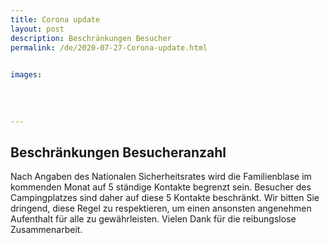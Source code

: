 ```yaml
---
title: Corona update
layout: post
description: Beschränkungen Besucher
permalink: /de/2020-07-27-Corona-update.html

    
images: 
    
    
    
    
---
```


## Beschränkungen Besucheranzahl

Nach Angaben des Nationalen Sicherheitsrates wird die Familienblase im kommenden Monat auf 5 ständige Kontakte begrenzt sein. Besucher des Campingplatzes sind daher auf diese 5 Kontakte beschränkt. Wir bitten Sie dringend, diese Regel zu respektieren, um einen ansonsten angenehmen Aufenthalt für alle zu gewährleisten.
Vielen Dank für die reibungslose Zusammenarbeit.